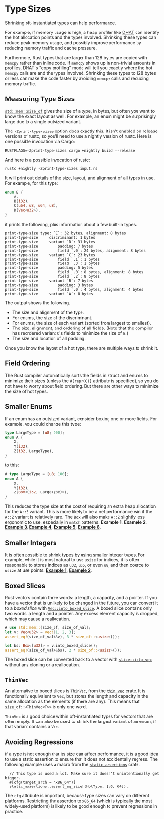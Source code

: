 # Type Sizes

Shrinking oft-instantiated types can help performance.

For example, if memory usage is high, a heap profiler like [DHAT] can identify
the hot allocation points and the types involved. Shrinking these types can
reduce peak memory usage, and possibly improve performance by reducing memory
traffic and cache pressure.

[DHAT]: https://www.valgrind.org/docs/manual/dh-manual.html

Furthermore, Rust types that are larger than 128 bytes are copied with `memcpy`
rather than inline code. If `memcpy` shows up in non-trivial amounts in
profiles, DHAT's "copy profiling" mode will tell you exactly where the hot
`memcpy` calls are and the types involved. Shrinking these types to 128 bytes
or less can make the code faster by avoiding `memcpy` calls and reducing memory
traffic.

## Measuring Type Sizes

[`std::mem::size_of`] gives the size of a type, in bytes, but often you want to
know the exact layout as well. For example, an enum might be surprisingly large
due to a single outsized variant.

[`std::mem::size_of`]: https://doc.rust-lang.org/std/mem/fn.size_of.html

The `-Zprint-type-sizes` option does exactly this. It isn’t enabled on release
versions of rustc, so you’ll need to use a nightly version of rustc. Here is
one possible invocation via Cargo:
```text
RUSTFLAGS=-Zprint-type-sizes cargo +nightly build --release
```
And here is a possible invocation of rustc:
```text
rustc +nightly -Zprint-type-sizes input.rs
```
It will print out details of the size, layout, and alignment of all types in
use. For example, for this type:
```rust
enum E {
    A,
    B(i32),
    C(u64, u8, u64, u8),
    D(Vec<u32>),
}
```
it prints the following, plus information about a few built-in types.
```text
print-type-size type: `E`: 32 bytes, alignment: 8 bytes
print-type-size     discriminant: 1 bytes
print-type-size     variant `D`: 31 bytes
print-type-size         padding: 7 bytes
print-type-size         field `.0`: 24 bytes, alignment: 8 bytes
print-type-size     variant `C`: 23 bytes
print-type-size         field `.1`: 1 bytes
print-type-size         field `.3`: 1 bytes
print-type-size         padding: 5 bytes
print-type-size         field `.0`: 8 bytes, alignment: 8 bytes
print-type-size         field `.2`: 8 bytes
print-type-size     variant `B`: 7 bytes
print-type-size         padding: 3 bytes
print-type-size         field `.0`: 4 bytes, alignment: 4 bytes
print-type-size     variant `A`: 0 bytes
```
The output shows the following.
- The size and alignment of the type.
- For enums, the size of the discriminant.
- For enums, the size of each variant (sorted from largest to smallest).
- The size, alignment, and ordering of all fields. (Note that the compiler has
  reordered variant `C`'s fields to minimize the size of `E`.)
- The size and location of all padding.

Once you know the layout of a hot type, there are multiple ways to shrink it.

## Field Ordering

The Rust compiler automatically sorts the fields in struct and enums to
minimize their sizes (unless the `#[repr(C)]` attribute is specified), so you
do not have to worry about field ordering. But there are other ways to minimize
the size of hot types.

## Smaller Enums

If an enum has an outsized variant, consider boxing one or more fields. For
example, you could change this type:
```rust
type LargeType = [u8; 100];
enum A {
    X,
    Y(i32),
    Z(i32, LargeType),
}
```
to this:
```rust
# type LargeType = [u8; 100];
enum A {
    X,
    Y(i32),
    Z(Box<(i32, LargeType)>),
}
```
This reduces the type size at the cost of requiring an extra heap allocation
for the `A::Z` variant. This is more likely to be a net performance win if the
`A::Z` variant is relatively rare. The `Box` will also make `A::Z` slightly
less ergonomic to use, especially in `match` patterns.
[**Example 1**](https://github.com/rust-lang/rust/pull/37445/commits/a920e355ea837a950b484b5791051337cd371f5d),
[**Example 2**](https://github.com/rust-lang/rust/pull/55346/commits/38d9277a77e982e49df07725b62b21c423b6428e),
[**Example 3**](https://github.com/rust-lang/rust/pull/64302/commits/b972ac818c98373b6d045956b049dc34932c41be),
[**Example 4**](https://github.com/rust-lang/rust/pull/64374/commits/2fcd870711ce267c79408ec631f7eba8e0afcdf6),
[**Example 5**](https://github.com/rust-lang/rust/pull/64394/commits/7f0637da5144c7435e88ea3805021882f077d50c),
[**Example 6**](https://github.com/rust-lang/rust/pull/71942/commits/27ae2f0d60d9201133e1f9ec7a04c05c8e55e665).

## Smaller Integers

It is often possible to shrink types by using smaller integer types. For
example, while it is most natural to use `usize` for indices, it is often
reasonable to stores indices as `u32`, `u16`, or even `u8`, and then coerce to
`usize` at use points.
[**Example 1**](https://github.com/rust-lang/rust/pull/49993/commits/4d34bfd00a57f8a8bdb60ec3f908c5d4256f8a9a),
[**Example 2**](https://github.com/rust-lang/rust/pull/50981/commits/8d0fad5d3832c6c1f14542ea0be038274e454524).

## Boxed Slices

Rust vectors contain three words: a length, a capacity, and a pointer. If you
have a vector that is unlikely to be changed in the future, you can convert it
to a *boxed slice* with [`Vec::into_boxed_slice`]. A boxed slice contains only
two words, a length and a pointer. Any excess element capacity is dropped,
which may cause a reallocation.
```rust
# use std::mem::{size_of, size_of_val};
let v: Vec<u32> = vec![1, 2, 3];
assert_eq!(size_of_val(&v), 3 * size_of::<usize>());

let bs: Box<[u32]> = v.into_boxed_slice();
assert_eq!(size_of_val(&bs), 2 * size_of::<usize>());
```
The boxed slice can be converted back to a vector with [`slice::into_vec`]
without any cloning or a reallocation.

[`Vec::into_boxed_slice`]: https://doc.rust-lang.org/std/vec/struct.Vec.html#method.into_boxed_slice
[`slice::into_vec`]: https://doc.rust-lang.org/std/primitive.slice.html#method.into_vec

## `ThinVec`

An alternative to boxed slices is `ThinVec`, from the [`thin_vec`] crate. It is
functionally equivalent to `Vec`, but stores the length and capacity in the
same allocation as the elements (if there are any). This means that
`size_of::<ThinVec<T>>` is only one word.

`ThinVec` is a good choice within oft-instantiated types for vectors that are
often empty. It can also be used to shrink the largest variant of an enum, if
that variant contains a `Vec`.

[`thin_vec`]: https://crates.io/crates/thin-vec

## Avoiding Regressions

If a type is hot enough that its size can affect performance, it is a good idea
to use a static assertion to ensure that it does not accidentally regress. The
following example uses a macro from the [`static_assertions`] crate.
```rust,ignore
  // This type is used a lot. Make sure it doesn't unintentionally get bigger.
  #[cfg(target_arch = "x86_64")]
  static_assertions::assert_eq_size!(HotType, [u8; 64]);
```
The `cfg` attribute is important, because type sizes can vary on different
platforms. Restricting the assertion to `x86_64` (which is typically the most
widely-used platform) is likely to be good enough to prevent regressions in
practice.

[`static_assertions`]: https://crates.io/crates/static_assertions
